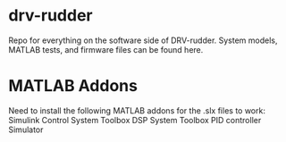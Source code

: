 # drv-rudder
Repo for everything on the software side of DRV-rudder. System models, MATLAB tests, and firmware files can be found here.

# MATLAB Addons
Need to install the following MATLAB addons for the .slx files to work:
  Simulink
  Control System Toolbox
  DSP System Toolbox
  PID controller Simulator
